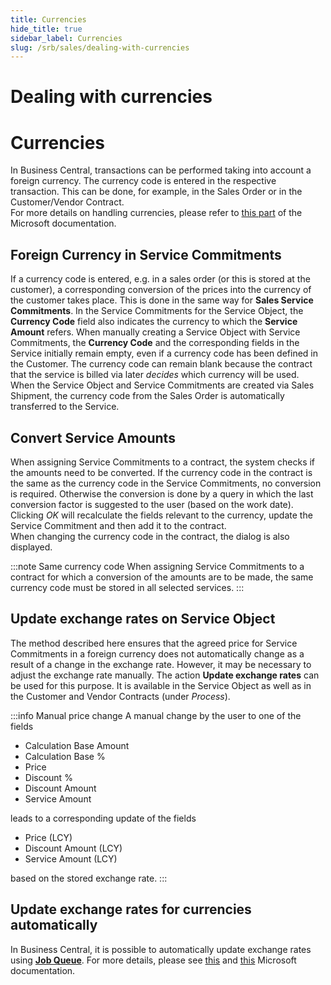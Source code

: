 ```yaml
---
title: Currencies
hide_title: true
sidebar_label: Currencies
slug: /srb/sales/dealing-with-currencies
---
```


# Dealing with currencies
# Currencies
In Business Central, transactions can be performed taking into account a foreign currency. The currency code is entered in the respective transaction. This can be done, for example, in the Sales Order or in the Customer/Vendor Contract. <br/>
For more details on handling currencies, please refer to <a href="https://learn.microsoft.com/en-us/dynamics365/business-central/finance-how-update-currencies" title="Foreign currencies">this part</a> of the Microsoft documentation.


## Foreign Currency in Service Commitments
If a currency code is entered, e.g. in a sales order (or this is stored at the customer), a corresponding conversion of the prices into the currency of the customer takes place. This is done in the same way for **Sales Service Commitments**. In the Service Commitments for the Service Object, the **Currency Code** field also indicates the currency to which the **Service Amount** refers.
When manually creating a Service Object with Service Commitments, the **Currency Code** and the corresponding fields in the Service initially remain empty, even if a currency code has been defined in the Customer. The currency code can remain blank because the contract that the service is billed via later *decides* which currency will be used. <br/>
When the Service Object and Service Commitments are created via Sales Shipment, the currency code from the Sales Order is automatically transferred to the Service.


## Convert Service Amounts
When assigning Service Commitments to a contract, the system checks if the amounts need to be converted. If the currency code in the contract is the same as the currency code in the Service Commitments, no conversion is required. Otherwise the conversion is done by a query in which the last conversion factor is suggested to the user (based on the work date). Clicking *OK* will recalculate the fields relevant to the currency, update the Service Commitment and then add it to the contract. <br/>
When changing the currency code in the contract, the dialog is also displayed.

:::note Same currency code
When assigning Service Commitments to a contract for which a conversion of the amounts are to be made, the same currency code must be stored in all selected services.
:::


## Update exchange rates on Service Object
The method described here ensures that the agreed price for Service Commitments in a foreign currency does not automatically change as a result of a change in the exchange rate. However, it may be necessary to adjust the exchange rate manually. The action **Update exchange rates** can be used for this purpose. It is available in the Service Object as well as in the Customer and Vendor Contracts (under *Process*).

:::info Manual price change
A manual change by the user to one of the fields
* Calculation Base Amount
* Calculation Base %
* Price
* Discount %
* Discount Amount
* Service Amount

leads to a corresponding update of the fields
* Price (LCY)
* Discount Amount (LCY)
* Service Amount (LCY)

based on the stored exchange rate.
:::


## Update exchange rates for currencies automatically
In Business Central, it is possible to automatically update exchange rates using **[Job Queue](/docs/srb/setup/job-queue.md)**. For more details, please see <a href="https://learn.microsoft.com/en-us/dynamics365/business-central/finance-how-update-currencies" title="Update Currency Exchange Rates">this</a> and <a href="https://learn.microsoft.com/en-us/dynamics365/business-central/admin-job-queues-schedule-tasks" title="Job Queue">this</a> Microsoft documentation.
